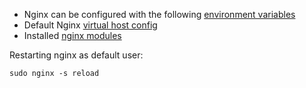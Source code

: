 * Nginx can be configured with the following [environment variables](https://github.com/anaxexp/nginx#environment-variables)
* Default Nginx [virtual host config](https://github.com/anaxexp/nginx/blob/master/templates/vhost.conf.tpl)
* Installed [nginx modules](https://github.com/anaxexp/nginx/blob/master/test/nginx_modules) 

Restarting nginx as default user:

```shell
sudo nginx -s reload
```
